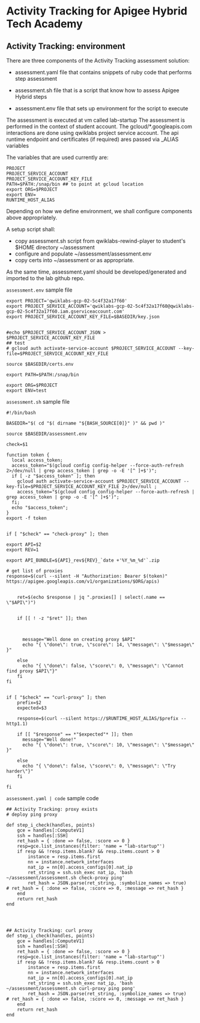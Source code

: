 # Activity Tracking for Apigee Hybrid Tech Academy

## Activity Tracking: environment

There are three components of the Activity Tracking assessment solution:

- assessment.yaml file
that contains snippets of ruby code that performs step assessment

- assessment.sh file
that is a script that know how to assess Apigee Hybrid steps

- assessment.env file that sets up environment for the script to execute

The assessment is executed at vm called lab-startup
The assessment is performed in the context of student account.
The gcloud/*.googleapis.com interactions are done using qwiklabs project service account.
The api runtime endpoint and certificates (if required) ares passed via _ALIAS variables

The variables that are used currently are:
```
PROJECT
PROJECT_SERVICE_ACCOUNT
PROJECT_SERVICE_ACCOUNT_KEY_FILE
PATH=$PATH:/snap/bin ## to point at gcloud location
export ORG=$PROJECT
export ENV=
RUNTIME_HOST_ALIAS
```

Depending on how we define environment, we shall configure components above appropriately.

A setup script shall:
* copy assessment.sh script from qwiklabs-rewind-player to student's $HOME directory ~/assessment
* configure and populate 
~/assessment/assessment.env
* copy certs into ~/assessment or as appropriate.

As the same time, assessment.yaml should be developed/generated and imported to the lab github repo.

`assessment.env` sample file
```
export PROJECT='qwiklabs-gcp-02-5c4f32a17f60'
export PROJECT_SERVICE_ACCOUNT='qwiklabs-gcp-02-5c4f32a17f60@qwiklabs-gcp-02-5c4f32a17f60.iam.gserviceaccount.com'
export PROJECT_SERVICE_ACCOUNT_KEY_FILE=$BASEDIR/key.json


#echo $PROJECT_SERVICE_ACCOUNT_JSON > $PROJECT_SERVICE_ACCOUNT_KEY_FILE
## test
# gcloud auth activate-service-account $PROJECT_SERVICE_ACCOUNT --key-file=$PROJECT_SERVICE_ACCOUNT_KEY_FILE

source $BASEDIR/certs.env

export PATH=$PATH:/snap/bin

export ORG=$PROJECT
export ENV=test
```


`assessment.sh` sample file
```
#!/bin/bash

BASEDIR="$( cd "$( dirname "${BASH_SOURCE[0]}" )" && pwd )" 

source $BASEDIR/assessment.env

check=$1

function token { 
  local access_token; 
  access_token="$(gcloud config config-helper --force-auth-refresh 2>/dev/null | grep access_token | grep -o -E '[^ ]+$')"; 
  if [ -z "$access_token" ]; then
    gcloud auth activate-service-account $PROJECT_SERVICE_ACCOUNT --key-file=$PROJECT_SERVICE_ACCOUNT_KEY_FILE 2>/dev/null ;
    access_token="$(gcloud config config-helper --force-auth-refresh | grep access_token | grep -o -E '[^ ]+$')"; 
  fi;  
  echo "$access_token";  
}
export -f token


if [ "$check" == "check-proxy" ]; then

export API=$2
export REV=1
 
export API_BUNDLE=${API}_rev${REV}_`date +'%Y_%m_%d'`.zip
 
# get list of proxies
response=$(curl --silent -H "Authorization: Bearer $(token)" https://apigee.googleapis.com/v1/organizations/$ORG/apis)


    ret=$(echo $response | jq ".proxies[] | select(.name == \"$API\")")


    if [[ ! -z "$ret" ]]; then



      message="Well done on creating proxy $API"
      echo "{ \"done\": true, \"score\": 14, \"message\": \"$message\" }"

    else
      echo "{ \"done\": false, \"score\": 0, \"message\": \"Cannot find proxy $API\"}"
    fi
fi
 
 
if [ "$check" == "curl-proxy" ]; then
    prefix=$2
    expected=$3

    response=$(curl --silent https://$RUNTIME_HOST_ALIAS/$prefix --http1.1)

    if [[ "$response" == *"$expected"* ]]; then
      message="Well done!"
      echo "{ \"done\": true, \"score\": 10, \"message\": \"$message\" }"

    else
      echo "{ \"done\": false, \"score\": 0, \"message\": \"Try harder\"}"
    fi

fi
```

`assessment.yaml | code` sample code
```
## Activity Tracking: proxy exists
# deploy ping proxy

def step_i_check(handles, points)
    gce = handles[:ComputeV1]
    ssh = handles[:SSH]
    ret_hash = { :done => false, :score => 0 }
    resp=gce.list_instances(filter: 'name = "lab-startup"')
    if resp && !resp.items.blank? && resp.items.count > 0
        instance = resp.items.first
        nn = instance.network_interfaces
        nat_ip = nn[0].access_configs[0].nat_ip
        ret_string = ssh.ssh_exec nat_ip, 'bash ~/assessment/assessment.sh check-proxy ping'
        ret_hash = JSON.parse(ret_string, :symbolize_names => true)
# ret_hash = { :done => false, :score => 0, :message => ret_hash }
    end
    return ret_hash
end




## Activity Tracking: curl proxy
def step_i_check(handles, points)
    gce = handles[:ComputeV1]
    ssh = handles[:SSH]
    ret_hash = { :done => false, :score => 0 }
    resp=gce.list_instances(filter: 'name = "lab-startup"')
    if resp && !resp.items.blank? && resp.items.count > 0
        instance = resp.items.first
        nn = instance.network_interfaces
        nat_ip = nn[0].access_configs[0].nat_ip
        ret_string = ssh.ssh_exec nat_ip, 'bash ~/assessment/assessment.sh curl-proxy ping pong'
        ret_hash = JSON.parse(ret_string, :symbolize_names => true)
# ret_hash = { :done => false, :score => 0, :message => ret_hash }
    end
    return ret_hash
end
```
